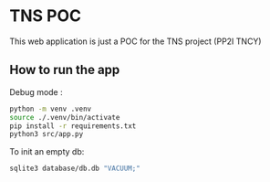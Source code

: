 # TNS POC

This web application is just a POC for the TNS project (PP2I TNCY)

## How to run the app

Debug mode :

```bash
python -m venv .venv
source ./.venv/bin/activate
pip install -r requirements.txt
python3 src/app.py
```

To init an empty db:

```bash
sqlite3 database/db.db "VACUUM;"
```
